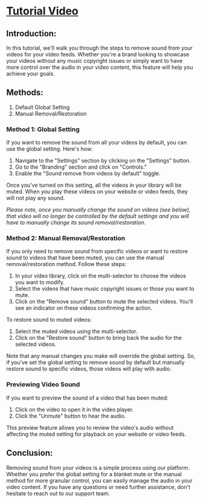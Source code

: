 # [Tutorial Video](https://www.loom.com/share/00c2ad19dd324987b704768a59c6f5f8?sid=af64e2fa-c850-41bb-955c-188ebd6394e9)

## Introduction:

In this tutorial, we'll walk you through the steps to remove sound from your videos for your video feeds. Whether you're a brand looking to showcase your videos without any music copyright issues or simply want to have more control over the audio in your video content, this feature will help you achieve your goals.

## Methods:

1. Default Global Setting
2. Manual Removal/Restoration

### Method 1: Global Setting

If you want to remove the sound from all your videos by default, you can use the global setting. Here's how:

1. Navigate to the "Settings" section by clicking on the "Settings" button.
2. Go to the "Branding" section and click on "Controls."
3. Enable the "Sound remove from videos by default" toggle.

Once you've turned on this setting, all the videos in your library will be muted. When you play these videos on your website or video feeds, they will not play any sound.

*Please note, once you manually change the sound on videos (see below), that video will no longer be controlled by the default settings and you will have to manually change its sound removal/restoration.*

### Method 2: Manual Removal/Restoration

If you only need to remove sound from specific videos or want to restore sound to videos that have been muted, you can use the manual removal/restoration method. Follow these steps:

1. In your video library, click on the multi-selector to choose the videos you want to modify.
2. Select the videos that have music copyright issues or those you want to mute.
3. Click on the "Remove sound" button to mute the selected videos. You'll see an indicator on these videos confirming the action.

To restore sound to muted videos:

1. Select the muted videos using the multi-selector.
2. Click on the "Restore sound" button to bring back the audio for the selected videos.

Note that any manual changes you make will override the global setting. So, if you've set the global setting to remove sound by default but manually restore sound to specific videos, those videos will play with audio.

### Previewing Video Sound

If you want to preview the sound of a video that has been muted:

1. Click on the video to open it in the video player.
2. Click the "Unmute" button to hear the audio.

This preview feature allows you to review the video's audio without affecting the muted setting for playback on your website or video feeds.

## Conclusion:

Removing sound from your videos is a simple process using our platform. Whether you prefer the global setting for a blanket mute or the manual method for more granular control, you can easily manage the audio in your video content. If you have any questions or need further assistance, don't hesitate to reach out to our support team.

